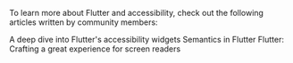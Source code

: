 To learn more about Flutter and accessibility, check out
the following articles written by community members:

A deep dive into Flutter's accessibility widgets
Semantics in Flutter
Flutter: Crafting a great experience for screen readers
